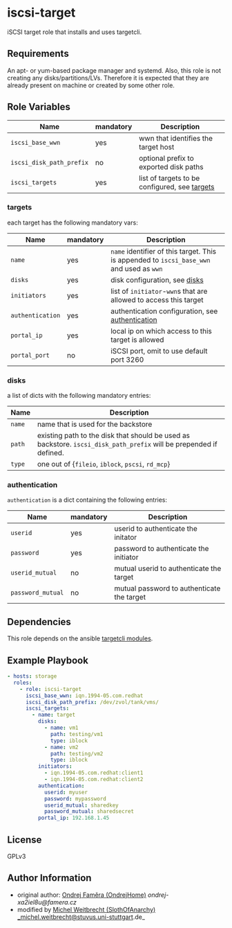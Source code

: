 # iscsi-target

iSCSI target role that installs and uses targetcli.

## Requirements

An apt- or yum-based package manager and systemd. 
Also, this role is not creating any disks/partitions/LVs. Therefore it is expected that they are already present on machine or created by some other role.

## Role Variables

| Name                  | mandatory  | Description                                                                                  |
|-----------------------|------------|---------------------------------------------------------------------------------------------|
| `iscsi_base_wwn`              | yes  | wwn that identifies the target host |
| `iscsi_disk_path_prefix`       | no | optional prefix to exported disk paths                                    |
| `iscsi_targets`     | yes | list of targets to be configured, see [targets](#targets)                                              |


### targets

each target has the following mandatory vars:

| Name                  | mandatory | Description                                                                            |
|-----------------------|--------|-----------------------------------------------------------------------------------------|
| `name`                | yes |`name` identifier of this target. This is appended to `iscsi_base_wwn` and used as `wwn`    |
| `disks`               | yes | disk configuration, see [disks](#disks)                                                    |
| `initiators`          | yes | list of `initiator`-`wwn`s that are allowed to access this target                          |
| `authentication`      | yes | authentication configuration, see [authentication](#authentication)                        |
| `portal_ip`           | yes | local ip on which access to this target is allowed                                         |
| `portal_port`         | no | iSCSI port, omit to use default port 3260                                                   |


### disks

a list of dicts with the following mandatory entries:

| Name                  | Description                                                                                             |
|-----------------------|---------------------------------------------------------------------------------------------------------|
| `name`                | name that is used for the backstore                                                                     |
| `path`                | existing path to the disk that should be used as backstore. `iscsi_disk_path_prefix` will be prepended if defined. |
| `type`                | one out of {`fileio`, `iblock`, `pscsi`, `rd_mcp`}                                                      |

### authentication

`authentication` is a dict containing the following entries:

| Name                  | mandatory  | Description                                                                                  |
|-----------------------|------------|---------------------------------------------------------------------------------------------|
| `userid`              | yes  | userid to authenticate the initator |
| `password`            | yes | password to authenticate the initiator                                                |
| `userid_mutual`       | no | mutual userid to authenticate the target                                      |
| `password_mutual`     | no | mutual password to authenticate the target                                                 |



## Dependencies

This role depends on the ansible [targetcli modules](https://github.com/stuvusIT/targetcli-modules).

## Example Playbook
```yml
- hosts: storage
  roles:
    - role: iscsi-target
      iscsi_base_wwn: iqn.1994-05.com.redhat
      iscsi_disk_path_prefix: /dev/zvol/tank/vms/
      iscsi_targets:
        - name: target
          disks:
            - name: vm1
              path: testing/vm1
              type: iblock
            - name: vm2
              path: testing/vm2
              type: iblock
          initiators:
            - iqn.1994-05.com.redhat:client1
            - iqn.1994-05.com.redhat:client2
          authentication:
            userid: myuser
            password: mypassword
            userid_mutual: sharedkey
            password_mutual: sharedsecret
          portal_ip: 192.168.1.45
```

## License

GPLv3

## Author Information
* original author: [Ondrej Faměra (OndrejHome)](https://github.com/OndrejHome/) _ondrej-xa2iel8u@famera.cz_
* modified by [Michel Weitbrecht (SlothOfAnarchy)](https://github.com/SlothOfAnarchy) _michel.weitbrecht@stuvus.uni-stuttgart.de_
